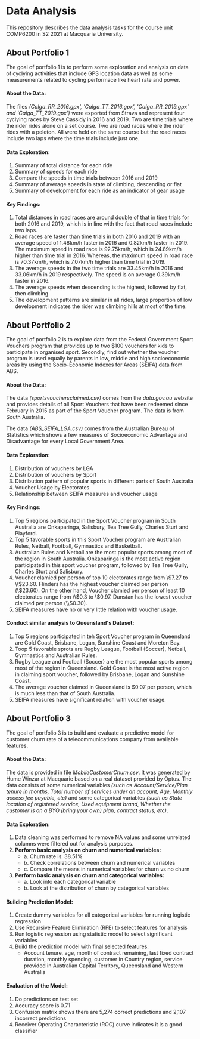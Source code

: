 # Data Analysis

This repository describes the data analysis tasks for the course unit COMP6200 in S2 2021 at Macquarie University. 

## About Portfolio 1
The goal of portfolio 1 is to perform some exploration and analysis on data of cyclying activities that include GPS location data as well as some measurements related to cycling performace like heart rate and power.

#### About the Data:
The files _(Calga_RR_2016.gpx', 'Calga_TT_2016.gpx', 'Calga_RR_2019.gpx' and 'Calga_TT_2019.gpx')_ were exported from Strava and represent four cyclying races by Steve Cassidy in 2016 and 2019. Two are time trials where the rider rides alone on a set course. Two are road races where the rider rides with a peleton. All were held on the same course but the road races include two laps where the time trials include just one.

#### Data Exploration:
1. Summary of total distance for each ride
2. Summary of speeds for each ride
3. Compare the speeds in time trials between 2016 and 2019
4. Summary of average speeds in state of climbing, descending or flat
5. Summary of development for each ride as an indicator of gear usage

#### Key Findings:
1. Total distances in road races are around double of that in time trials for both 2016 and 2019, which is in line with the fact that road races include two laps.
2. Road races are faster than time trials in both 2016 and 2019 with an average speed of 1.48km/h faster in 2016 and 0.82km/h faster in 2019. The maximum speed in road race is 92.75km/h, which is 24.89km/h higher than time trial in 2016. Whereas, the maximum speed in road race is 70.37km/h, which is 7.07km/h higher than time trial in 2019.
3. The average speeds in the two time trials are 33.45km/h in 2016 and 33.06km/h in 2019 respectively. The speed is on average 0.39km/h faster in 2016.
4. The average speeds when descending is the highest, followed by flat, then climbing. 
5. The development patterns are similar in all rides, large proportion of low development indicates the rider was climbing hills at most of the time.



## About Portfolio 2
The goal of portfolio 2 is to explore data from the Federal Government Sport Vouchers program that provides up to two $100 vouchers for kids to participate in organised sport. Secondly, find out whether the voucher program is used equally by parents in low, middle and high socioeconomic areas by using the Socio-Economic Indexes for Areas (SEIFA) data from ABS.

#### About the Data:
The data _(sportsvouchersclaimed.csv)_ comes from the _data.gov.au_ website and provides details of all Sport Vouchers that have been redeemed since February in 2015 as part of the Sport Voucher program. The data is from South Australia.   

The data _(ABS_SEIFA_LGA.csv)_ comes from the Australian Bureau of Statistics which shows a few measures of Socioeconomic Advantage and Disadvantage for every Local Government Area.

#### Data Exploration:
1. Distribution of vouchers by LGA 
2. Distribution of vouchers by Sport
3. Distribution pattern of popular sports in different parts of South Australia
4. Voucher Usage by Electorates
5. Relationship between SEIFA measures and voucher usage

#### Key Findings:
1. Top 5 regions participated in the Sport Voucher program in South Australia are Onkaparinga, Salisbury, Tea Tree Gully, Charles Sturt and Playford.
2. Top 5 favorable sports in this Sport Voucher program are Australian Rules, Netball, Football, Gymnastics and Basketball.
3. Australian Rules and Netball are the most popular sports among most of the region in South Australia. Onkaparinga is the most active region participated in this sport voucher program, followed by Tea Tree Gully, Charles Sturt and Salisbury.
4.  Voucher clamied per person of top 10 electorates range from \\$7.27 to \\$23.60. Flinders has the highest voucher claimed per person (\\$23.60). On the other hand, Voucher clamied per person of least 10 electorates range from \\$0.3 to \\$0.97. Dunstan has the lowest voucher claimed per person (\\$0.30).
5. SEIFA measures have no or very little relation with voucher usage.

#### Conduct similar analysis to Queensland's Dataset:
1. Top 5 regions participated in teh Sport Voucher program in Queensland are Gold Coast, Brisbane, Logan, Sunshine Coast and Moreton Bay.
2. Toop 5 favorable sprots are Rugby League, Football (Soccer), Netball, Gymnastics and Australian Rules.
3. Rugby League and Football (Soccer) are the most popular sports among most of the region in Queensland. Gold Coast is the most active region in claiming sport voucher, followed by Brisbane, Logan and Sunshine Coast.
4.  The average voucher claimed in Queensland is $0.07 per person, which is much less than that of South Australia.
5. SEIFA measures have significant relation with voucher usage.



## About Portfolio 3
The goal of portfolio 3 is to build and evaluate a predictive model for customer churn rate of a telecommunications company from available features.

#### About the Data:
The data is provided in file _MobileCustomerChurn.csv_. It was generated by Hume Winzar at Macquarie based on a real dataset provided by Optus. The data consists of some numerical variables _(such as Account/Service/Plan tenure in months, Total number of services under an account, Age, Monthly access fee payable, etc)_ and some categorical variables _(such as State location of registered service, Used equipment brand, Whether the customer is on a BYO (bring your own) plan, contract status, etc)_.

#### Data Exploration:
1. Data cleaning was performed to remove NA values and some unrelated columns were filtered out for analysis purposes. 
2. **Perform basic analysis on churn and numerical variables:**
    * a. Churn rate is: 38.51%
    * b. Check correlations between churn and numerical variables
    * c. Compare the means in numerical variables for churn vs no churn
3. **Perform basic analysis on churn and categorical variables:**
    * a. Look into each categorical variable
    * b. Look at the distribution of churn by categorical variables

#### Building Prediction Model:
1. Create dummy variables for all categorical variables for running logistic regression
2. Use Recursive Feature Elimination (RFE) to select features for analysis
3. Run logistic regression using statistic model to select significant variables
4. Build the prediction model with final selected features:
    * Account tenure, age, month of contract remaining, last fixed contract duration, monthly spending, customer in Country region, service provided in Australian Capital Territory, Queensland and Western Australia

#### Evaluation of the Model: 
1. Do predictions on test set
2. Accuracy score is 0.71
3. Confusion matrix shows there are 5,274 correct predictions and 2,107 incorrect predictions
4. Receiver Operating Characteristic (ROC) curve indicates it is a good classifier
